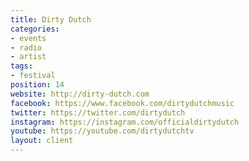 ```yaml
---
title: Dirty Dutch
categories:
- events
- radio
- artist
tags:
- festival
position: 14
website: http://dirty-dutch.com
facebook: https://www.facebook.com/dirtydutchmusic
twitter: https://twitter.com/dirtydutch
instagram: https://instagram.com/officialdirtydutch
youtube: https://youtube.com/dirtydutchtv
layout: client
---
```


